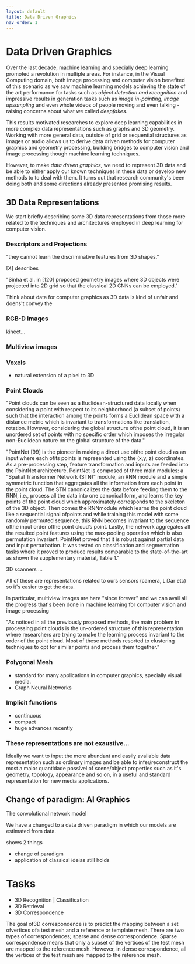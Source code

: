 ```yaml
---
layout: default
title: Data Driven Graphics
nav_order: 1
---
```


# Data Driven Graphics 

Over the last decade, machine learning and specially deep learning promoted a revolution in multiple areas. For instance, in the Visual Computing domain, both image processing and computer vision benefited of this scenario as we saw machine learning models achieving the state of the art performance for tasks such as *object detection and recognition* and impressive results in generation tasks such as *image in-painting*, *image upsampling* and even whole videos of people moving and even talking - raising concerns about what we called *deepfakes*.

This results motivated researches to explore deep learning capabilities in more complex data representations such as graphs and 3D geometry. Working with more general data, outside of grid or sequential structures as images or audio allows us to derive data driven methods for computer graphics and geometry processing, building bridges to computer vision and image processing though machine learning techniques.

However, to make *data driven graphics*, we need to represent 3D data and be able to either apply our known techniques in these data or develop new methods to to deal with them. It turns out that research community's been doing both and some directions already presented promising results.


## 3D Data Representations

We start briefly describing some 3D data representations from those more related to the techniques and architectures employed in deep learning for computer vision.

### Descriptors and Projections


"they cannot learn the discriminative features from 3D shapes."

[X] describes 


"Sinha et al. in [120] proposed
geometry images where 3D objects were projected into 2D grid so that the classical 2D CNNs can
be employed."

Think about data for computer graphics as 3D data is kind of unfair and doens't convey the 


### RGB-D Images

kinect...

### Multiview images



### Voxels

- natural extension of a pixel to 3D


### Point Clouds

"Point clouds can be seen as a Euclidean-structured data locally when considering a point with respect to its neighborhood (a subset of points) such that the interaction among the points forms a Euclidean space with a distance metric which is invariant to transformations like translation, rotation. However, considering the global structure ofthe point cloud, it is an unordered set of points with no specific order which imposes the irregular non-Euclidean nature on the global structure of the data."


"PointNet [99] is the pioneer in making a direct use ofthe point cloud as an input where each ofits
points is represented using the (x,y, z) coordinates. As a pre-processing step, feature transformation and inputs are feeded into the PointNet architecture. PointNet is composed of three main modules: a “Spatial Transformer Network (STN)" module, an RNN module and a simple symmetric function that aggregates all the information from each point in the point cloud. The STN canonicalizes the data before feeding them to the RNN, i.e., process all the data into one canonical form, and learns the key points of the point cloud which approximately corresponds to the skeleton of the 3D object. Then comes the RNNmodule which learns the point cloud like a sequential signal ofpoints and while training this model with some randomly permuted sequence, this RNN becomes invariant to the sequence ofthe input order ofthe point cloud’s point. Lastly, the network aggregates all the resulted point features using the max-pooling operation which is also permutation invariant. PointNet proved that it is robust against partial data and input perturbation. It was tested on classification and segmentation tasks where it proved to produce results comparable to the state-of-the-art as shown the supplementary material, Table 1."




3D scanners ...

All of these are representations related to ours sensors (camera, LiDar etc) so it's easier to get the data.

In particular, multiview images are here "since forever" and we can avail all the progress that's been done in machine learning for computer vision and image processing

"As noticed in all the previously proposed methods, the main problem in processing point clouds is the un-ordered structure of this representation where researchers are trying to make the learning process invariant to the order of the point cloud. Most of these methods resorted to clustering techniques to opt for similar points and process them together."

### Polygonal Mesh

- standard for many applications in computer graphics, specially visual media.
- Graph Neural Networks

### Implicit functions

- continuous
- compact
- huge advances recently 

### These representations are not exaustive...

Ideally we want to input the more abundant and easily available data representation such as ordinary images and be able to infer/reconstruct the most a maior quantidade possível of scene/object properties such as it's geometry, topology, appearance and so on, in a useful and standard representation for new media applications.


## Change of paradigm: AI Graphics

The convolutional network model 

We have a changed to a data driven paradigm in which our models are estimated from data.

shows 2 things
- change of paradigm
- application of classical ideias still holds






# Tasks

* 3D Recognition | Classification
* 3D Retrieval
* 3D Correspondence

The goal of3D correspondence is to predict the mapping between a set
ofvertices ofa test mesh and a reference or template mesh. There are two types of correspondences;
sparse and dense correspondence. Sparse correspondence means that only a subset of the vertices
of the test mesh are mapped to the reference mesh. However, in dense correspondence, all the
vertices of the test mesh are mapped to the reference mesh.
<!--stackedit_data:
eyJoaXN0b3J5IjpbOTg5NjkyNDg2LC0xMTk4NzU2MTYxLDE0Nj
c5MzM2MzFdfQ==
-->